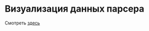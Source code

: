 # Визуализация данных парсера
Смотреть [здесь](https://stranix.github.io/parser_library/pages/index1.html)
